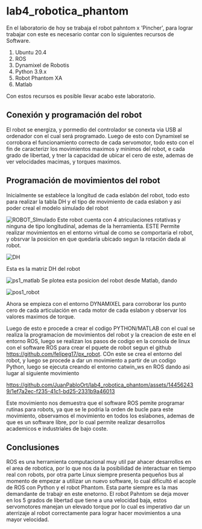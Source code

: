 # lab4_robotica_phantom

En el laboratorio de hoy se trabaja el robot pahntom x 'Pincher', para lograr trabajar con este es necesario contar con lo siguientes recursos de Software.

1. Ubuntu 20.4
2. ROS
3. Dynamixel de Robotis
4. Python 3.9.x
5. Robot Phantom XA
6. Matlab

Con estos recursos es posible llevar acabo este laboratorio.

## Conexión y programación del robot 

El robot se energiza, y pormedio del controlador se conexta via USB al ordenador con el cual será programado.
Luego de esto con Dynamixel se corrobora el funcionamiento correcto de cada servomotor, todo esto con el fin de caracterizr los movimientos maximos y minimos del robot, e cada grado de libertad, y tner la capacidad de ubicar el cero de este, ademas de ver velocidades macimas, y torques maximos.

## Programación de movimientos del robot
 Inicialmente se establece la longitud de cada eslabón del robot, todo esto para realizar la tabla DH y el tipo de movimiento de cada eslabon y asi poder creal el modelo simulado del robot

![ROBOT_SImulado](https://github.com/JuanPabloOrt/lab4_robotica_phantom/assets/144562439/3c7c519e-4470-4170-85cc-fd47d45e9990)
Este robot cuenta con 4 atriculaciones rotativas y ninguna de tipo longitudinal, ademas de la herramienta.
ESTE Permite realizar movimientos en el entorno virtual de como se comportaria el robot, y obsrvar la posicion en que quedaría ubicado segun la rotación dada al robot.

![DH](https://github.com/JuanPabloOrt/lab4_robotica_phantom/assets/144562439/07d9b675-9a88-4055-94bf-4df021bbdffe)

Esta es la matriz DH del robot

![ps1_matlab](https://github.com/JuanPabloOrt/lab4_robotica_phantom/assets/144562439/137fdb85-a347-4321-9b49-fa5a96db3841)
Se plotea esta posicion del robot desde Matlab, dando

![pos1_robot](https://github.com/JuanPabloOrt/lab4_robotica_phantom/assets/144562439/4c87f4ad-4a09-42ef-a5e9-57ffc0614028)


Ahora se empieza con el entorno DYNAMIXEL para corroborar  los punto cero de cada articulación en cada motor de cada eslabon y observar los valores maximos de torque.





Luego de esto e procede a crear el codigo PYTHON/MATLAB con el cual se realiza la programacion de movimientos del robot y la creacion de este en el entorno ROS, luego se realizan los pasos de codigo en la consola de linux con el software ROS para crear el pquete de robot segun el github  https://github.com/felipeg17/px_robot. COn este se crea el entorno del robot, y luego se procede a dar un movimiento a partir de un codigo Python, luego se ejecuta creando el entorno catwin_ws en ROS dando asi lugar al siguiente movimiento




https://github.com/JuanPabloOrt/lab4_robotica_phantom/assets/144562439/1ef7a2ec-f235-41c1-bd25-2331b9a46013


Este movimiento nos demuestra que el software ROS pemite programar rutinas para robots, ya que se le podria la orden de bucle para este movimiento, observamos el movimiento en todos los eslabones, ademas de que es un software libre, por lo cual permite realizar desarrollos academicos e industriales de bajo coste.


##  Conclusiones

ROS es una herramienta computacional muy util par ahacer desarrollos en el area de robotica, por lo que nos da la posibilidad de interactuar en tiempo real con robots, por otra parte Linux siempre presenta pequeños bus al momento de empezar a utilizar un nuevo software, lo cual dificultó el acople de ROS con Python y el robot Phantom. Esta parte siempre es la mas demandante de trabajr en este enetorno. El robot Pahntom se deja mover en los 5 grados de libertad que tiene a una velocidad baja, estos servomotores manejan un elevado torque por lo cual es imperativo dar un aterrizaje al robot correctamente para lograr hacer movimientos a una mayor velocidad.

